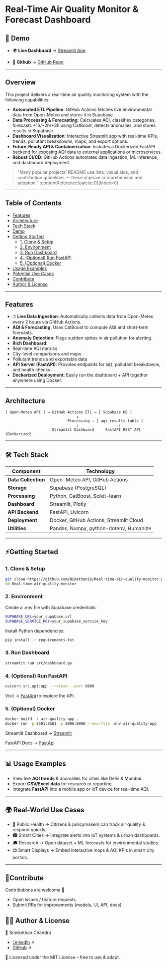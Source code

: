 #  Real-Time Air Quality Monitor & Forecast Dashboard 

## 🎥 Demo

- 🌍 **Live Dashboard** → [Streamlit App](https://real-time-air-quality-monitor.streamlit.app/)
  
- 🔗 **Github** → [GitHub Repo](https://github.com/Nikethan16/Real-time-air-quality-monitor)

---

##  Overview

This project delivers a real-time air quality monitoring system with the following capabilities:

- **Automated ETL Pipeline**: GitHub Actions fetches live environmental data from Open-Meteo and stores it in Supabase.
- **Data Processing & Forecasting**: Calculates AQI, classifies categories, forecasts +1h/+2h/+3h using CatBoost, detects anomalies, and stores results in Supabase.
- **Dashboard Visualization**: Interactive Streamlit app with real-time KPIs, trends, pollutant breakdowns, maps, and export options.
- **Future-Ready API & Containerization**: Includes a Dockerized FastAPI backend for exposing AQI data to external applications or microservices.
- **Robust CI/CD**: GitHub Actions automates data ingestion, ML inference, and dashboard deployment.

> “Many popular projects’ README use lists, visual aids, and contribution guidelines — these improve comprehension and adoption.” :contentReference[oaicite:0]{index=0}

---

##  Table of Contents

- [Features](#-features)  
- [Architecture](#-architecture)  
- [Tech Stack](#-tech-stack)  
- [Demo](#-demo)  
- [Getting Started](#-getting-started)  
  - [1. Clone & Setup](#1-clone--setup)  
  - [2. Environment](#2-environment)  
  - [3. Run Dashboard](#3-run-dashboard)  
  - [4. (Optional) Run FastAPI](#4-optional-run-fastapi)  
  - [5. (Optional) Docker](#5-optional-docker)  
- [Usage Examples](#-usage-examples)  
- [Potential Use Cases](#-real-world-use-cases)  
- [Contribute](#-contribute)  
- [Author & License](#-author--license)

---

##  Features

- ⏱ **Live Data Ingestion**: Automatically collects data from Open-Meteo every 2 hours via GitHub Actions.
-  **AQI & Forecasting**: Uses CatBoost to compute AQI and short-term forecasts.
-  **Anomaly Detection**: Flags sudden spikes in air pollution for alerting.
-  **Rich Dashboard**:  
  - Real-time AQI metrics  
  - City-level comparisons and maps  
  - Pollutant trends and exportable data  
-  **API Server (FastAPI)**: Provides endpoints for `AQI`, pollutant breakdowns, and health checks.
-  **Dockerized Deployment**: Easily run the dashboard + API together anywhere using Docker.

---

##  Architecture

```text
[ Open-Meteo API ] → GitHub Actions ETL → [ Supabase DB ]
                                ↓
                            Processing → [ aqi_results table ]
                                ↓                  ↓
                     Streamlit Dashboard     FastAPI REST API (Dockerized)

```
---


## 🛠 Tech Stack
| **Component**       | **Technology**                          |
| ------------------- | --------------------------------------- |
| **Data Collection** | Open-Meteo API, GitHub Actions          |
| **Storage**         | Supabase (PostgreSQL)                   |
| **Processing**      | Python, CatBoost, Scikit-learn          |
| **Dashboard**       | Streamlit, Plotly                       |
| **API Backend**     | FastAPI, Uvicorn                        |
| **Deployment**      | Docker, GitHub Actions, Streamlit Cloud |
| **Utilities**       | Pandas, Numpy, python-dotenv, Humanize  |

---

## ⚡Getting Started
### 1. Clone & Setup
```bash
git clone https://github.com/Nikethan16/Real-time-air-quality-monitor.git
cd Real-time-air-quality-monitor
```
### 2. Environment

Create a .env file with Supabase credentials:
```bash
SUPABASE_URL=your_supabase_url
SUPABASE_SERVICE_KEY=your_supabase_service_key
```
Install Python dependencies:
```bash
pip install -r requirements.txt
```

### 3. Run Dashboard
```bash
streamlit run src/dashboard.py
```

### 4. (Optional) Run FastAPI
```bash 
uvicorn src.api:app --reload --port 8000 
```
Visit → [FastApi](http://localhost:8000/docs) to explore the API.

### 5. (Optional) Docker
```bash
docker build -t air-quality-app .
docker run -p 8501:8501 -p 8000:8000 --env-file .env air-quality-app
```
Streamlit Dashboard → [Streamlit](http://localhost:8501/)

FastAPI Docs → [FastApi](http://localhost:8000/docs/)

---

## 📊 Usage Examples

* View live **AQI trends** & anomalies for cities like Delhi & Mumbai.
* Export **CSV/Excel data** for research or reporting.
* Integrate **FastAPI** into a mobile app or IoT device for real-time AQI.

---

## 🌍 Real-World Use Cases

* 🏥 Public Health → Citizens & policymakers can track air quality & respond quickly.
* 🏙️ Smart Cities → Integrate alerts into IoT systems & urban dashboards.
* 🎓 Research → Open dataset + ML forecasts for environmental studies.
* 📺 Smart Displays → Embed interactive maps & AQI KPIs in smart city portals.

---


## 🤝Contribute

Contributions are welcome 🎉

* Open issues / feature requests
* Submit PRs for improvements (models, UI, API, docs)

## 🧑‍💻 Author & License

👤 Srinikethan Chandru

* [LinkedIn](https://www.linkedin.com/in/srinikethan-chundru/) ↗️
* [GitHub](https://github.com/Nikethan16) ↗️

📜 Licensed under the MIT License – free to use & adapt.